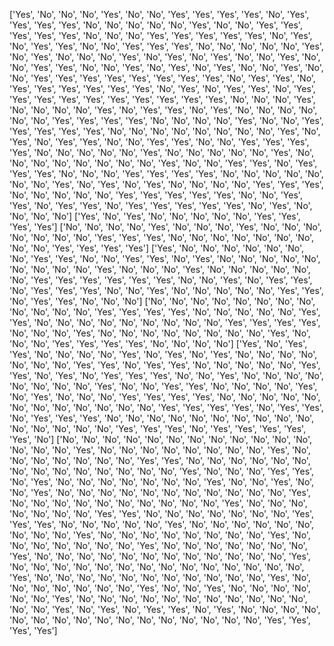 ['Yes', 'No', 'No', 'No', 'Yes', 'No', 'No', 'Yes', 'Yes', 'Yes', 'Yes', 'No', 'Yes', 'Yes', 'Yes', 'Yes', 'No', 'No', 'No', 'No', 'No', 'Yes', 'No', 'No', 'Yes', 'Yes', 'Yes', 'Yes', 'Yes', 'No', 'No', 'No', 'Yes', 'Yes', 'Yes', 'Yes', 'Yes', 'No', 'Yes', 'No', 'Yes', 'Yes', 'No', 'No', 'Yes', 'Yes', 'Yes', 'No', 'No', 'No', 'No', 'No', 'Yes', 'No', 'Yes', 'No', 'No', 'No', 'Yes', 'No', 'Yes', 'No', 'Yes', 'No', 'No', 'Yes', 'No', 'No', 'Yes', 'Yes', 'No', 'No', 'Yes', 'No', 'Yes', 'No', 'Yes', 'No', 'No', 'Yes', 'No', 'No', 'Yes', 'Yes', 'Yes', 'Yes', 'Yes', 'Yes', 'Yes', 'Yes', 'No', 'Yes', 'Yes', 'No', 'Yes', 'Yes', 'Yes', 'Yes', 'Yes', 'Yes', 'No', 'Yes', 'No', 'Yes', 'Yes', 'No', 'Yes', 'Yes', 'Yes', 'Yes', 'Yes', 'Yes', 'Yes', 'Yes', 'Yes', 'Yes', 'No', 'No', 'No', 'Yes', 'No', 'No', 'No', 'No', 'Yes', 'No', 'Yes', 'Yes', 'No', 'Yes', 'No', 'No', 'No', 'No', 'No', 'No', 'Yes', 'Yes', 'Yes', 'Yes', 'No', 'No', 'No', 'No', 'Yes', 'No', 'No', 'Yes', 'Yes', 'Yes', 'Yes', 'Yes', 'No', 'No', 'No', 'No', 'No', 'No', 'No', 'No', 'Yes', 'No', 'Yes', 'No', 'Yes', 'Yes', 'No', 'No', 'Yes', 'Yes', 'No', 'No', 'Yes', 'Yes', 'Yes', 'Yes', 'No', 'No', 'No', 'No', 'No', 'Yes', 'No', 'No', 'No', 'No', 'No', 'Yes', 'No', 'No', 'No', 'No', 'No', 'No', 'No', 'No', 'Yes', 'No', 'No', 'Yes', 'Yes', 'No', 'Yes', 'Yes', 'Yes', 'No', 'No', 'No', 'Yes', 'Yes', 'Yes', 'Yes', 'No', 'No', 'No', 'No', 'No', 'No', 'No', 'Yes', 'No', 'Yes', 'No', 'Yes', 'No', 'No', 'No', 'No', 'Yes', 'Yes', 'Yes', 'No', 'No', 'No', 'No', 'No', 'Yes', 'Yes', 'Yes', 'Yes', 'Yes', 'No', 'No', 'Yes', 'Yes', 'No', 'Yes', 'Yes', 'No', 'Yes', 'Yes', 'Yes', 'Yes', 'Yes', 'No', 'Yes', 'No', 'No', 'No', 'No']
['Yes', 'No', 'Yes', 'No', 'No', 'No', 'No', 'No', 'Yes', 'Yes', 'Yes', 'Yes']
['No', 'No', 'No', 'No', 'Yes', 'No', 'No', 'No', 'Yes', 'No', 'No', 'No', 'No', 'No', 'No', 'No', 'Yes', 'Yes', 'Yes', 'No', 'No', 'No', 'No', 'No', 'No', 'No', 'No', 'No', 'Yes', 'Yes', 'Yes', 'Yes']
['Yes', 'No', 'No', 'No', 'No', 'No', 'No', 'No', 'Yes', 'Yes', 'No', 'No', 'Yes', 'Yes', 'No', 'Yes', 'No', 'No', 'No', 'No', 'No', 'No', 'No', 'No', 'No', 'Yes', 'No', 'No', 'No', 'Yes', 'No', 'No', 'No', 'No', 'No', 'No', 'Yes', 'Yes', 'Yes', 'Yes', 'Yes', 'Yes', 'No', 'No', 'Yes', 'No', 'Yes', 'Yes', 'No', 'Yes', 'Yes', 'Yes', 'No', 'No', 'Yes', 'No', 'No', 'No', 'No', 'No', 'Yes', 'Yes', 'No', 'Yes', 'Yes', 'No', 'No', 'No']
['No', 'No', 'No', 'No', 'No', 'No', 'No', 'No', 'No', 'No', 'No', 'No', 'Yes', 'Yes', 'Yes', 'Yes', 'No', 'No', 'No', 'No', 'No', 'Yes', 'Yes', 'No', 'No', 'No', 'No', 'No', 'No', 'No', 'No', 'No', 'Yes', 'Yes', 'Yes', 'Yes', 'No', 'No', 'No', 'Yes', 'No', 'No', 'No', 'No', 'No', 'No', 'No', 'No', 'Yes', 'No', 'No', 'No', 'Yes', 'Yes', 'Yes', 'Yes', 'No', 'No', 'No', 'No']
['Yes', 'No', 'Yes', 'Yes', 'No', 'No', 'No', 'No', 'Yes', 'No', 'Yes', 'No', 'Yes', 'No', 'No', 'No', 'No', 'No', 'No', 'No', 'Yes', 'Yes', 'No', 'Yes', 'Yes', 'No', 'No', 'No', 'No', 'No', 'Yes', 'Yes', 'No', 'Yes', 'No', 'Yes', 'Yes', 'Yes', 'No', 'No', 'Yes', 'No', 'No', 'No', 'No', 'No', 'No', 'No', 'No', 'Yes', 'No', 'No', 'Yes', 'Yes', 'No', 'No', 'No', 'No', 'Yes', 'No', 'Yes', 'No', 'No', 'No', 'Yes', 'Yes', 'Yes', 'Yes', 'No', 'No', 'No', 'No', 'No', 'No', 'No', 'No', 'No', 'No', 'No', 'No', 'Yes', 'Yes', 'Yes', 'Yes', 'No', 'Yes', 'Yes', 'No', 'Yes', 'Yes', 'Yes', 'No', 'No', 'No', 'No', 'No', 'No', 'No', 'No', 'No', 'No', 'No', 'No', 'No', 'No', 'No', 'Yes', 'Yes', 'Yes', 'No', 'Yes', 'Yes', 'Yes', 'Yes', 'Yes', 'No']
['No', 'No', 'No', 'No', 'No', 'No', 'No', 'No', 'No', 'No', 'No', 'No', 'No', 'No', 'No', 'Yes', 'No', 'No', 'No', 'No', 'No', 'No', 'No', 'No', 'Yes', 'No', 'No', 'No', 'No', 'No', 'No', 'No', 'Yes', 'Yes', 'No', 'No', 'No', 'No', 'No', 'No', 'No', 'No', 'No', 'No', 'No', 'No', 'No', 'No', 'Yes', 'No', 'No', 'No', 'Yes', 'Yes', 'No', 'Yes', 'No', 'No', 'No', 'No', 'No', 'No', 'No', 'Yes', 'No', 'No', 'Yes', 'No', 'No', 'Yes', 'No', 'No', 'No', 'No', 'No', 'No', 'No', 'No', 'No', 'No', 'No', 'Yes', 'No', 'No', 'No', 'No', 'No', 'No', 'No', 'No', 'No', 'No', 'Yes', 'No', 'No', 'No', 'No', 'No', 'No', 'No', 'Yes', 'Yes', 'No', 'No', 'No', 'No', 'No', 'No', 'No', 'Yes', 'Yes', 'Yes', 'No', 'No', 'No', 'No', 'No', 'Yes', 'No', 'No', 'No', 'No', 'No', 'No', 'No', 'No', 'No', 'Yes', 'No', 'No', 'No', 'No', 'No', 'No', 'No', 'No', 'Yes', 'No', 'No', 'No', 'No', 'No', 'No', 'No', 'Yes', 'No', 'No', 'No', 'No', 'No', 'No', 'No', 'Yes', 'No', 'No', 'No', 'No', 'No', 'No', 'No', 'No', 'No', 'No', 'No', 'No', 'Yes', 'No', 'No', 'No', 'No', 'No', 'No', 'No', 'No', 'No', 'No', 'No', 'No', 'No', 'No', 'Yes', 'No', 'No', 'No', 'No', 'No', 'No', 'No', 'No', 'No', 'No', 'No', 'Yes', 'No', 'No', 'No', 'No', 'No', 'No', 'No', 'Yes', 'No', 'No', 'Yes', 'No', 'No', 'No', 'No', 'No', 'No', 'Yes', 'No', 'No', 'No', 'No', 'No', 'No', 'No', 'No', 'No', 'No', 'No', 'No', 'No', 'Yes', 'No', 'Yes', 'No', 'Yes', 'Yes', 'No', 'Yes', 'No', 'No', 'No', 'No', 'No', 'No', 'No', 'No', 'No', 'No', 'No', 'No', 'No', 'No', 'No', 'No', 'Yes', 'Yes', 'Yes', 'Yes']